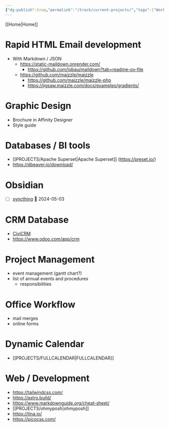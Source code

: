 ```yaml
---
{"dg-publish":true,"permalink":"/track/current-projects/","tags":["Work","Projects","tracking"],"noteIcon":"","created":"2024-04-25T12:25:27","updated":"2024-04-25T12:25:39"}
---
```


[[Home\|Home]]
# Rapid HTML Email development

- With Markdown / JSON
	- https://static-maildown.onrender.com/
		- https://github.com/lobau/maildown?tab=readme-ov-file
	- https://github.com/maizzle/maizzle
		- https://github.com/maizzle/maizzle-php
		- https://jigsaw.maizzle.com/docs/examples/gradients/

# Graphic Design
- Brochure in Affinity Designer
- Style guide

# Databases / BI tools
- [[PROJECTS/Apache Superset\|Apache Superset]]  (https://preset.io/)
- https://dbeaver.io/download/

# Obsidian
- [ ] [syncthing](https://docs.syncthing.net/users/autostart.html#autostart-windows-taskschd) 🛫 2024-05-03

# CRM Database
- [CiviCRM](https://civicrm.org/)
- https://www.odoo.com/app/crm

# Project Management
- event management (gantt chart?)
- list of annual events and procedures
	- responsibilities

# Office Workflow
- mail merges
- online forms

# Dynamic Calendar	
- [[PROJECTS/FULLCALENDAR\|FULLCALENDAR]]

# Web / Development
- https://tailwindcss.com/
- https://astro.build/
- https://www.markdownguide.org/cheat-sheet/
- [[PROJECTS/ohmyposh\|ohmyposh]]
- https://tina.io/
- https://picocss.com/





